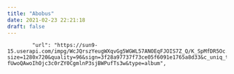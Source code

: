 ```yaml
---
title: "Abobus"
date: 2021-02-23 22:21:18
draft: false
---
```


            "url": "https://sun9-15.userapi.com/impg/WcJQrszYeugWXqvGg5WGWL57ANOEqFJOIS7Z_Q/K_SpMfDR5Oc.jpg?size=1280x720&quality=96&sign=3f28a97737f73ce05f6091e1765a8d33&c_uniq_tag=kMLX-fUwoQAwoIhOjc3c0rZY0CgmlnP3sjBWPufTs3w&type=album",
